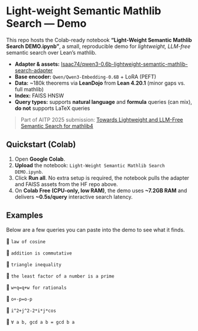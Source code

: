 # Light-weight Semantic Mathlib Search — Demo

This repo hosts the Colab-ready notebook **“Light-Weight Semantic Mathlib Search DEMO.ipynb”**, a small, reproducible demo for *lightweight, LLM-free* semantic search over Lean’s mathlib.

- **Adapter & assets:** [Isaac74/qwen3-0.6b-lightweight-semantic-mathlib-search-adapter](https://huggingface.co/Isaac74/qwen3-0.6b-lightweight-semantic-mathlib-search-adapter)
- **Base encoder:** `Qwen/Qwen3-Embedding-0.6B` + LoRA (PEFT)
- **Data:** ~180k theorems via **LeanDojo** from **Lean 4.20.1** (minor gaps vs. full mathlib)
- **Index:** FAISS HNSW
- **Query types:** supports **natural language** and **formula** queries (can mix), **do not** supports LaTeX queries

> Part of AITP 2025 submission: [Towards Lightweight and LLM-Free Semantic Search for mathlib4](https://aitp-conference.org/2025/abstract/AITP_2025_paper_12.pdf)

## Quickstart (Colab)

1. Open **Google Colab**.
2. **Upload** the notebook: `Light-Weight Semantic Mathlib Search DEMO.ipynb`.
3. Click **Run all**. No extra setup is required, the notebook pulls the adapter and FAISS assets from the HF repo above.
4. On **Colab Free (CPU-only, low RAM)**, the demo uses **~7.2GB RAM** and delivers **~0.5s/query** interactive search latency.

## Examples

Below are a few queries you can paste into the demo to see what it finds.

🔎 `law of cosine`

🔎 `addition is commutative`

🔎 `triangle inequality` 

🔎 `the least factor of a number is a prime`

🔎 `w+q=q+w for rationals`

🔎 `o+-p=o-p`  

🔎 `i^2+j^2-2*i*j*cos` 

🔎 `∀ a b, gcd a b = gcd b a`  
